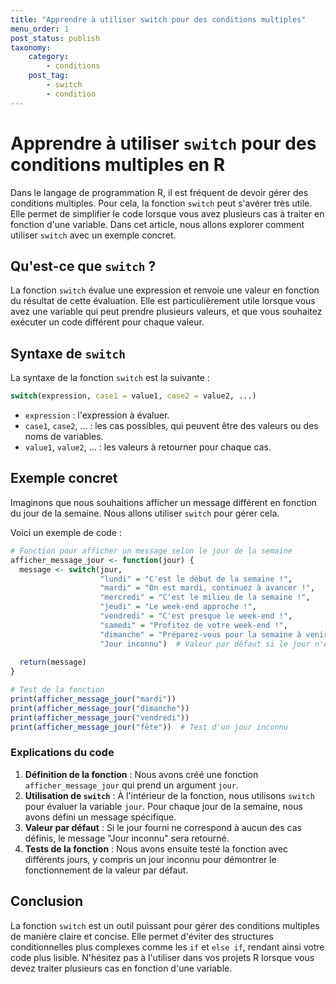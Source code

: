```yaml
---
title: "Apprendre à utiliser switch pour des conditions multiples"
menu_order: 1
post_status: publish
taxonomy:
    category:
        - conditions
    post_tag:
        - switch
        - condition
---
```


# Apprendre à utiliser `switch` pour des conditions multiples en R

Dans le langage de programmation R, il est fréquent de devoir gérer des conditions multiples. Pour cela, la fonction `switch` peut s'avérer très utile. Elle permet de simplifier le code lorsque vous avez plusieurs cas à traiter en fonction d'une variable. Dans cet article, nous allons explorer comment utiliser `switch` avec un exemple concret.

## Qu'est-ce que `switch` ?

La fonction `switch` évalue une expression et renvoie une valeur en fonction du résultat de cette évaluation. Elle est particulièrement utile lorsque vous avez une variable qui peut prendre plusieurs valeurs, et que vous souhaitez exécuter un code différent pour chaque valeur.

## Syntaxe de `switch`

La syntaxe de la fonction `switch` est la suivante :

```R
switch(expression, case1 = value1, case2 = value2, ...)
```

- `expression` : l'expression à évaluer.
- `case1`, `case2`, ... : les cas possibles, qui peuvent être des valeurs ou des noms de variables.
- `value1`, `value2`, ... : les valeurs à retourner pour chaque cas.

## Exemple concret

Imaginons que nous souhaitions afficher un message différent en fonction du jour de la semaine. Nous allons utiliser `switch` pour gérer cela.

Voici un exemple de code :

```R
# Fonction pour afficher un message selon le jour de la semaine
afficher_message_jour <- function(jour) {
  message <- switch(jour,
                    "lundi" = "C'est le début de la semaine !",
                    "mardi" = "On est mardi, continuez à avancer !",
                    "mercredi" = "C'est le milieu de la semaine !",
                    "jeudi" = "Le week-end approche !",
                    "vendredi" = "C'est presque le week-end !",
                    "samedi" = "Profitez de votre week-end !",
                    "dimanche" = "Préparez-vous pour la semaine à venir !",
                    "Jour inconnu")  # Valeur par défaut si le jour n'est pas reconnu
  
  return(message)
}

# Test de la fonction
print(afficher_message_jour("mardi"))
print(afficher_message_jour("dimanche"))
print(afficher_message_jour("vendredi"))
print(afficher_message_jour("fête"))  # Test d'un jour inconnu
```

### Explications du code

1. **Définition de la fonction** : Nous avons créé une fonction `afficher_message_jour` qui prend un argument `jour`.
2. **Utilisation de `switch`** : À l'intérieur de la fonction, nous utilisons `switch` pour évaluer la variable `jour`. Pour chaque jour de la semaine, nous avons défini un message spécifique.
3. **Valeur par défaut** : Si le jour fourni ne correspond à aucun des cas définis, le message "Jour inconnu" sera retourné.
4. **Tests de la fonction** : Nous avons ensuite testé la fonction avec différents jours, y compris un jour inconnu pour démontrer le fonctionnement de la valeur par défaut.

## Conclusion

La fonction `switch` est un outil puissant pour gérer des conditions multiples de manière claire et concise. Elle permet d'éviter des structures conditionnelles plus complexes comme les `if` et `else if`, rendant ainsi votre code plus lisible. N'hésitez pas à l'utiliser dans vos projets R lorsque vous devez traiter plusieurs cas en fonction d'une variable.


